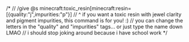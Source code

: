 /*
// /give @s minecraft:toxic_resin[minecraft:resin=[{quality:"j",impurities:"p"}]
// ^ if you want a toxic resin with jewel clarity and pigment impurities, this command is for you! :)
// you can change the letters in the "quality" and "impurities" tags... or just type the name down LMAO
// i should stop joking around because i have school work
*/
